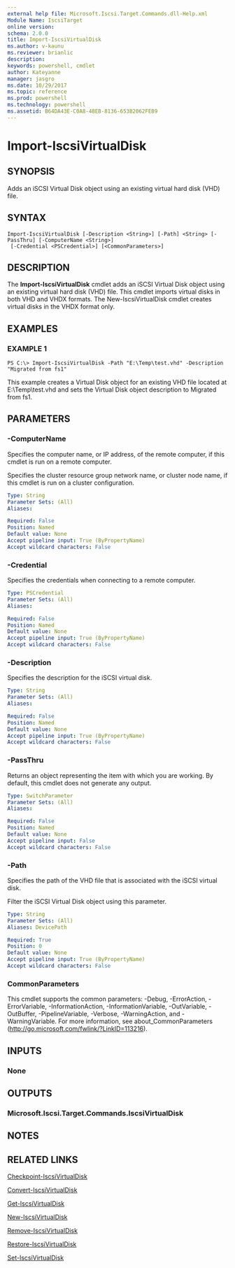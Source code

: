 ```yaml
---
external help file: Microsoft.Iscsi.Target.Commands.dll-Help.xml
Module Name: IscsiTarget
online version: 
schema: 2.0.0
title: Import-IscsiVirtualDisk
ms.author: v-kaunu
ms.reviewer: brianlic
description: 
keywords: powershell, cmdlet
author: Kateyanne
manager: jasgro
ms.date: 10/29/2017
ms.topic: reference
ms.prod: powershell
ms.technology: powershell
ms.assetid: B64DA43E-C0A8-48EB-8136-653B2062FEB9
---
```


# Import-IscsiVirtualDisk

## SYNOPSIS
Adds an iSCSI Virtual Disk object using an existing virtual hard disk (VHD) file.

## SYNTAX

```
Import-IscsiVirtualDisk [-Description <String>] [-Path] <String> [-PassThru] [-ComputerName <String>]
 [-Credential <PSCredential>] [<CommonParameters>]
```

## DESCRIPTION
The **Import-IscsiVirtualDisk** cmdlet adds an iSCSI Virtual Disk object using an existing virtual hard disk (VHD) file.
This cmdlet imports virtual disks in both VHD and VHDX formats.
The New-IscsiVirtualDisk cmdlet creates virtual disks in the VHDX format only.

## EXAMPLES

### EXAMPLE 1
```
PS C:\> Import-IscsiVirtualDisk -Path "E:\Temp\test.vhd" -Description "Migrated from fs1"
```

This example creates a Virtual Disk object for an existing VHD file located at E:\Temp\test.vhd and sets the Virtual Disk object description to Migrated from fs1.

## PARAMETERS

### -ComputerName
Specifies the computer name, or IP address, of the remote computer, if this cmdlet is run on a remote computer. 
                         
Specifies the cluster resource group network name, or cluster node name, if this cmdlet is run on a cluster configuration.

```yaml
Type: String
Parameter Sets: (All)
Aliases: 

Required: False
Position: Named
Default value: None
Accept pipeline input: True (ByPropertyName)
Accept wildcard characters: False
```

### -Credential
Specifies the credentials when connecting to a remote computer.

```yaml
Type: PSCredential
Parameter Sets: (All)
Aliases: 

Required: False
Position: Named
Default value: None
Accept pipeline input: True (ByPropertyName)
Accept wildcard characters: False
```

### -Description
Specifies the description for the iSCSI virtual disk.

```yaml
Type: String
Parameter Sets: (All)
Aliases: 

Required: False
Position: Named
Default value: None
Accept pipeline input: True (ByPropertyName)
Accept wildcard characters: False
```

### -PassThru
Returns an object representing the item with which you are working.
By default, this cmdlet does not generate any output.

```yaml
Type: SwitchParameter
Parameter Sets: (All)
Aliases: 

Required: False
Position: Named
Default value: None
Accept pipeline input: False
Accept wildcard characters: False
```

### -Path
Specifies the path of the VHD file that is associated with the iSCSI virtual disk. 
                         
Filter the iSCSI Virtual Disk object using this parameter.

```yaml
Type: String
Parameter Sets: (All)
Aliases: DevicePath

Required: True
Position: 0
Default value: None
Accept pipeline input: True (ByPropertyName)
Accept wildcard characters: False
```

### CommonParameters
This cmdlet supports the common parameters: -Debug, -ErrorAction, -ErrorVariable, -InformationAction, -InformationVariable, -OutVariable, -OutBuffer, -PipelineVariable, -Verbose, -WarningAction, and -WarningVariable. For more information, see about_CommonParameters (http://go.microsoft.com/fwlink/?LinkID=113216).

## INPUTS

### None

## OUTPUTS

### Microsoft.Iscsi.Target.Commands.IscsiVirtualDisk

## NOTES

## RELATED LINKS

[Checkpoint-IscsiVirtualDisk](./Checkpoint-IscsiVirtualDisk.md)

[Convert-IscsiVirtualDisk](./Convert-IscsiVirtualDisk.md)

[Get-IscsiVirtualDisk](./Get-IscsiVirtualDisk.md)

[New-IscsiVirtualDisk](./New-IscsiVirtualDisk.md)

[Remove-IscsiVirtualDisk](./Remove-IscsiVirtualDisk.md)

[Restore-IscsiVirtualDisk](./Restore-IscsiVirtualDisk.md)

[Set-IscsiVirtualDisk](./Set-IscsiVirtualDisk.md)

